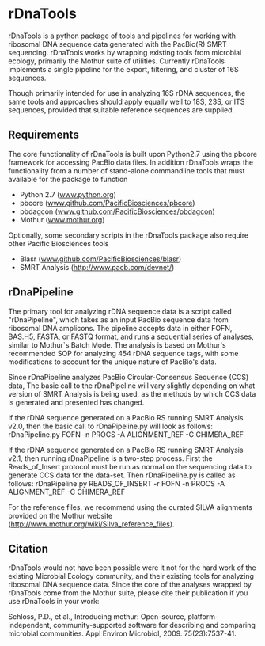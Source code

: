 # rDnaTools #

rDnaTools is a python package of tools and pipelines for working with
ribosomal DNA sequence data generated with the PacBio(R) SMRT sequencing.
rDnaTools works by wrapping existing tools from microbial ecology,
primarily the Mothur suite of utilities.  Currently rDnaTools implements
a single pipeline for the export, filtering, and cluster of 16S sequences.

Though primarily intended for use in analyzing 16S rDNA sequences, the
same tools and approaches should apply equally well to 18S, 23S, or ITS
sequences, provided that suitable reference sequences are supplied.


## Requirements ##

The core functionality of rDnaTools is built upon Python2.7 using the
pbcore framework for accessing PacBio data files.  In addition rDnaTools
wraps the functionality from a number of stand-alone commandline tools
that must available for the package to function
* Python 2.7 (www.python.org)
* pbcore (www.github.com/PacificBiosciences/pbcore)
* pbdagcon (www.github.com/PacificBiosciences/pbdagcon)
* Mothur (www.mothur.org)

Optionally, some secondary scripts in the rDnaTools package also 
require other Pacific Biosciences tools
* Blasr (www.github.com/PacificBiosciences/blasr)
* SMRT Analysis (http://www.pacb.com/devnet/)

## rDnaPipeline ##

The primary tool for analyzing rDNA sequence data is a script called
"rDnaPipeline", which takes as an input PacBio sequence data from ribosomal
DNA amplicons.  The pipeline accepts data in either FOFN, BAS.H5, FASTA, or
FASTQ format, and runs a sequential series of analyses, similar to Mothur`s
Batch Mode.  The analysis is based on Mothur's recommended SOP for analyzing
454 rDNA sequence tags, with some modifications to account for the unique
nature of PacBio's data.

Since rDnaPipeline analyzes PacBio Circular-Consensus Sequence (CCS) data,
The basic call to the rDnaPipeline will vary slightly depending on what version
of SMRT Analysis is being used, as the methods by which CCS data is generated
and presented has changed.

If the rDNA sequence generated on a PacBio RS running SMRT Analysis v2.0, then
the basic call to rDnaPipeline.py will look as follows:
rDnaPipeline.py FOFN -n PROCS -A ALIGNMENT_REF -C CHIMERA_REF

If the rDNA sequence generated on a PacBio RS running SMRT Analysis v2.1, then
running rDnaPipeline is a two-step process.  First the Reads_of_Insert protocol
must be run as normal on the sequencing data to generate CCS data for the data-set.
Then rDnaPipeline.py is called as follows:
rDnaPipeline.py READS_OF_INSERT -r FOFN -n PROCS -A ALIGNMENT_REF -C CHIMERA_REF

For the reference files, we recommend using the curated SILVA alignments provided
on the Mothur website (http://www.mothur.org/wiki/Silva_reference_files).


## Citation ##

rDnaTools would not have been possible were it not for the hard work of the
existing Microbial Ecology community, and their existing tools for analyzing
ribosomal DNA sequence data.  Since the core of the analyses wrapped by 
rDnaTools come from the Mothur suite, please cite their publication if you 
use rDnaTools in your work:

Schloss, P.D., et al., Introducing mothur: Open-source, platform-independent, 
community-supported software for describing and comparing microbial communities. 
Appl Environ Microbiol, 2009. 75(23):7537-41.
